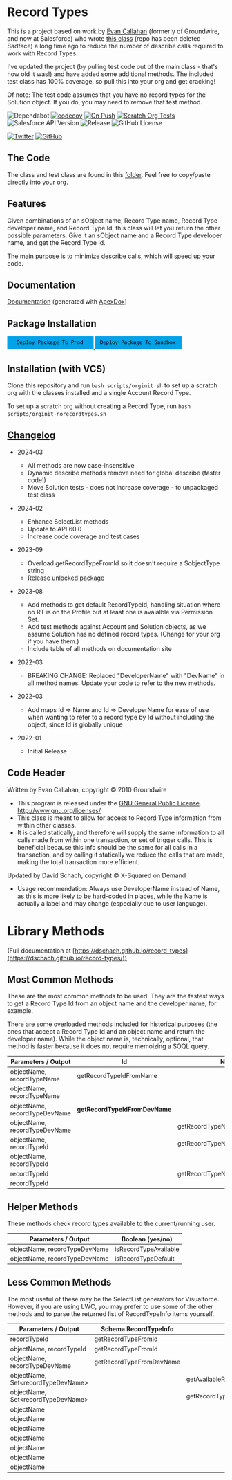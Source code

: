 # Record Types

This is a project based on work by [Evan Callahan](https://github.com/groundwired) (formerly of Groundwire, and now at Salesforce) who wrote [this class](https://github.com/SalesforceFoundation/JenkinsTesting/blob/master/src/classes/RecordTypes.cls) (repo has been deleted - Sadface) a long time ago to reduce the number of describe calls required to work with Record Types.

I've updated the project (by pulling test code out of the main class - that's how old it was!) and have added some additional methods. The included test class has 100% coverage, so pull this into your org and get cracking!

Of note: The test code assumes that you have no record types for the Solution object. If you do, you may need to remove that test method.

![Dependabot](https://badgen.net/github/dependabot/dschach/record-types)
[![codecov](https://codecov.io/gh/dschach/record-types/branch/main/graph/badge.svg?token=RVhs6ab2Md)](https://codecov.io/gh/dschach/record-types)
[![On Push](https://github.com/dschach/record-types/actions/workflows/ci.yml/badge.svg)](https://github.com/dschach/record-types/actions/workflows/ci.yml)
[![Scratch Org Tests](https://github.com/dschach/record-types/actions/workflows/pr.yml/badge.svg)](https://github.com/dschach/record-types/actions/workflows/pr.yml)
![Salesforce API Version](https://img.shields.io/badge/dynamic/json?url=https%3A%2F%2Fraw.githubusercontent.com%2Fdschach%2Frecord-types%2Fmain%2Fsfdx-project.json&query=%24.sourceApiVersion&style=flat&logo=salesforce&logoColor=0d9dda&label=Salesforce%20API&color=0d9dda)
![Release](https://badgen.net/github/release/dschach/record-types)
![GitHub License](https://img.shields.io/github/license/dschach/record-types?color=blue)

[![Twitter](https://img.shields.io/twitter/follow/dschach.svg?style=social)](https://img.shields.io/twitter/follow/dschach.svg?style=social)
[![GitHub](https://img.shields.io/badge/Author-dschach-blue?style=flat&logo=github)](https://www.github.com/dschach)

<!-- ![Salesforce Namespace](https://img.shields.io/badge/dynamic/json?url=https%3A%2F%2Fraw.githubusercontent.com%2Fdschach%2Frecord-types%2Fmain%2Fsfdx-project.json&query=namespace&style=flat&logo=salesforce&label=namespace) -->

## The Code

The class and test class are found in this [folder](/force-app/main/default/classes/). Feel free to copy/paste directly into your org.

## Features

Given combinations of an sObject name, Record Type name, Record Type developer name, and Record Type Id, this class will let you return the other possible parameters. Give it an sObject name and a Record Type developer name, and get the Record Type Id.

The main purpose is to minimize describe calls, which will speed up your code.

## Documentation

[Documentation](https://dschach.github.io/record-types/RecordTypes.html) (generated with [ApexDox](https://github.com/no-stack-dub-sack/apexdox-vs-code))

## Package Installation

<a href="https://login.salesforce.com/packaging/installPackage.apexp?p0=04tQm000000gf3ZIAQ">
  <img alt="Deploy to Salesforce"
       src="./media/deploy-package-to-prod.png">
</a>
<a href="https://test.salesforce.com/packaging/installPackage.apexp?p0=04tQm000000gf3ZIAQ">
  <img alt="Deploy to Salesforce Sandbox"
       src="./media/deploy-package-to-sandbox.png">
</a>

## Installation (with VCS)

Clone this repository and run `bash scripts/orginit.sh` to set up a scratch org with the classes installed and a single Account Record Type.

To set up a scratch org without creating a Record Type, run `bash scripts/orginit-norecordtypes.sh`

## [Changelog](./CHANGELOG.md)

- 2024-03

  - All methods are now case-insensitive
  - Dynamic describe methods remove need for global describe (faster code!)
  - Move Solution tests - does not increase coverage - to unpackaged test class

- 2024-02

  - Enhance SelectList methods
  - Update to API 60.0
  - Increase code coverage and test cases

- 2023-09

  - Overload getRecordTypeFromId so it doesn't require a SobjectType string
  - Release unlocked package

- 2023-08

  - Add methods to get default RecordTypeId, handling situation where no RT is on the Profile but at least one is avaialble via Permission Set.
  - Add test methods against Account and Solution objects, as we assume Solution has no defined record types. (Change for your org if you have them.)
  - Include table of all methods on documentation site

- 2022-03

  - BREAKING CHANGE: Replaced "DeveloperName" with "DevName" in all method names. Update your code to refer to the new methods.

- 2022-03

  - Add maps Id => Name and Id => DeveloperName for ease of use when wanting to refer to a record type by Id without including the object, since Id is globally unique

- 2022-01
  - Initial Release

## Code Header

Written by Evan Callahan, copyright &copy; 2010 Groundwire

- This program is released under the [GNU General Public License](./LICENSE). http://www.gnu.org/licenses/
- This class is meant to allow for access to Record Type information from within other classes.
- It is called statically, and therefore will supply the same information to all calls made from within one transaction, or set of trigger calls. This is beneficial because this info should be the same for all calls in a transaction, and by calling it statically we reduce the calls that are made, making the total transaction more efficient.

Updated by David Schach, copyright &copy; X-Squared on Demand

- Usage recommendation: Always use DeveloperName instead of Name, as this is more likely to be hard-coded in places, while the Name is actually a label and may change (especially due to user language).

# Library Methods

(Full documentation at [https://dschach.github.io/record-types](https://dschach.github.io/record-types/))

## Most Common Methods

These are the most common methods to be used. They are the fastest ways to get a Record Type Id from an object name and the developer name, for example.

There are some overloaded methods included for historical purposes (the ones that accept a Record Type Id and an object name and return the developer name).
While the object name is, technically, optional, that method is faster because it does not require memoizing a SOQL query.

| Parameters / Output           | Id                             | Name                         | DeveloperName                |
| ----------------------------- | ------------------------------ | ---------------------------- | ---------------------------- |
| objectName, recordTypeName    | getRecordTypeIdFromName        |                              |                              |
| objectName, recordTypeName    |                                |                              | getRecordTypeDevNameFromName |
| objectName, recordTypeDevName | **getRecordTypeIdFromDevName** |                              |                              |
| objectName, recordTypeDevName |                                | getRecordTypeNameFromDevName |                              |
| objectName, recordTypeId      |                                | getRecordTypeNameFromId      |                              |
| objectName, recordTypeId      |                                |                              | getRecordTypeDevNameFromId   |
| recordTypeId                  |                                | getRecordTypeNameFromId      |                              |
| recordTypeId                  |                                |                              | getRecordTypeDevNameFromId   |

## Helper Methods

These methods check record types available to the current/running user.

| Parameters / Output           | Boolean (yes/no)      |
| ----------------------------- | --------------------- |
| objectName, recordTypeDevName | isRecordTypeAvailable |
| objectName, recordTypeDevName | isRecordTypeDefault   |

## Less Common Methods

The most useful of these may be the SelectList generators for Visualforce. However, if you are using LWC, you may prefer to use some of the other methods and to parse the returned list of RecordTypeInfo items yourself.

| Parameters / Output                      | Schema.RecordTypeInfo    | Set&lt;Id&gt;                  | Map&lt;String, Id&gt;              | SelectList                           |
| ---------------------------------------- | ------------------------ | ------------------------------ | ---------------------------------- | ------------------------------------ |
| recordTypeId                             | getRecordTypeFromId      |                                |                                    |                                      |
| objectName, recordTypeId                 | getRecordTypeFromId      |                                |                                    |                                      |
| objectName, recordTypeDevName            | getRecordTypeFromDevName |                                |                                    |                                      |
| objectName, Set&lt;recordTypeDevName&gt; |                          | getAvailableRecordTypesIdSet   |                                    |                                      |
| objectName, Set&lt;recordTypeDevName&gt; |                          | getRecordTypeIdSetFromDevNames |                                    |                                      |
| objectName                               |                          |                                | getRecordTypeDevNameIdMap          |                                      |
| objectName                               |                          |                                | getRecordTypeNameIdMap             |                                      |
| objectName                               |                          |                                | getAvailableRecordTypeDevNameIdMap |                                      |
| objectName                               |                          |                                | getAvailableRecordTypeNameIdMap    |                                      |
| objectName                               |                          |                                |                                    | getAllRecordTypesForSelectList       |
| objectName                               |                          |                                |                                    | getAvailableRecordTypesForSelectList |
| objectName                               |                          |                                |                                    | getStringRecordTypesForSelectList    |
